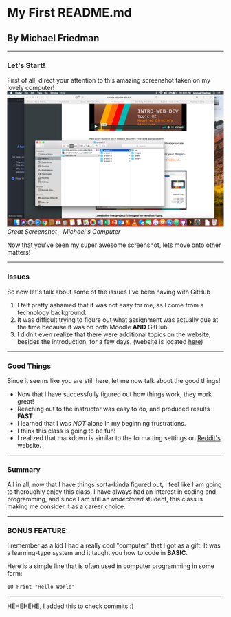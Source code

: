 # My First README.md
## By Michael Friedman

---

### Let's Start!

First of all, direct your attention to this amazing screenshot taken on my lovely computer!
![screenshotofmydirectory](./images/screenshot1.png)
*Great Screenshot - Michael's Computer*


Now that you've seen my super awesome screenshot, lets move onto other matters!

---

### Issues

So now let's talk about some of the issues I've been having with GitHub

1. I felt pretty ashamed that it was not easy for me, as I come from a technology background.
2. It was difficult trying to figure out what assignment was actually due at the time because it was on both Moodle **AND** GitHub.
3. I didn't even realize that there were additional topics on the website, besides the introduction, for a few days. (website is located [here](https://media-ed-online.github.io/intro-web-dev))


---

### Good Things

Since it seems like you are still here, let me now talk about the good things!

- Now that I have successfully figured out how things work, they work great!
- Reaching out to the instructor was easy to do, and produced results **FAST**.
- I learned that I was *NOT* alone in my beginning frustrations.
- I think this class is going to be fun!
- I realized that markdown is similar to the formatting settings on [Reddit's](http://www.reddit.com) website.

---

### Summary

All in all, now that I have things sorta-kinda figured out, I feel like I am going to thoroughly enjoy this class. I have always had an interest in coding and programming, and since I am still an *undeclared* student, this class is making me consider it as a career choice.

---

### BONUS FEATURE:

I remember as a kid I had a really cool "computer" that I got as a gift. It was a learning-type system and it taught you how to code in **BASIC**.

Here is a simple line that is often used in computer programming in some form:

```
10 Print "Hello World"
```

---

HEHEHEHE, I added this to check commits :)
